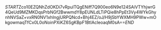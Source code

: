 $START$Zco10EZQNhZdOKDi7vRpulTQgENiff7Q900eo6N9e124SAiVTYhjwrG4QeUd9MZMKDqsPrbNGf2BwwmdY8pEUNLdLTiPQie8hPpEt3Vy4WYkGhynhNVSaZ+vxRN0NV1xhIngjURPQNcd+Bhj4EZ/oJ/H9jSbYWXMH9PWw+mOkgowmaqTfCx0L0oNoinPXiKZ6SgKBpF1BtIAcIeoaqM0sA==$END$